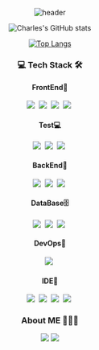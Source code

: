 
<div align="center" style="text-align:center">

 ![header](https://capsule-render.vercel.app/api?type=waving&color=0:b388ff,100:a82da8&height=180&section=header&text=Charles&desc=Welcome%20in%20My%20GitHub&fontSize=80&fontColor=d6ace6&animation=fadeIn&descAlignY=70)
 
</div>

<div align="center" style="text-align:center">
 
 ![Charles's GitHub stats](https://github-readme-stats.vercel.app/api?username=KwonCheulJin&show_icons=true&theme=dracula)

</div>
<div align="center" style="text-align:center">

 [![Top Langs](https://github-readme-stats.vercel.app/api/top-langs/?username=KwonCheulJin&layout=compact)](https://github.com/anuraghazra/github-readme-stats)

</div>
 
 <h3 align=center>💻 Tech Stack 🛠</h3>
 
  <h4 align=center>FrontEnd👀</h4>
  <div align=center>
   <img src="https://img.shields.io:/badge/React-61DAFB?style=plastic&logo=React&logoColor=white"/></a>&nbsp
   <img src="https://img.shields.io:/badge/TypeScript-3178C6?style=plastic&logo=TypeScript&logoColor=white"/></a>&nbsp
   <img src="https://img.shields.io:/badge/JavaScript-F7DF1E?style=plastic&logo=JavaScript&logoColor=white"/></a>&nbsp
   <img src="https://img.shields.io:/badge/CSS3-1572B6?style=plastic&logo=CSS3&logoColor=white"/></a>&nbsp
  </div>
  <h4 align=center>Test💻</h4>
  <div align=center>
   <img src="https://img.shields.io:/badge/Jest-C21325?style=plastic&logo=Jest&logoColor=white"/></a>&nbsp
   <img src="https://img.shields.io:/badge/TestingLibrary-E33332?style=plastic&logo=TestingLibrary&logoColor=white"/></a>&nbsp
   <img src="https://img.shields.io:/badge/Codeceptjs-F6E05E?style=plastic&logo=Codeceptjs&logoColor=white"/></a>&nbsp
  </div>
  <h4 align=center>BackEnd🧠</h4>
  <div align=center>
   <img src="https://img.shields.io:/badge/Java-007396?style=plastic&logo=Java&logoColor=white"/></a>&nbsp 
   <img src="https://img.shields.io:/badge/Spring-6DB33F?style=plastic&logo=Spring&logoColor=white"/></a>&nbsp
   <img src="https://img.shields.io:/badge/SpringBoot-6DB33F?style=plastic&logo=SpringBoot&logoColor=white"/></a>&nbsp
  </div>
  <h4 align=center>DataBase🗄</h4>
  <div align=center>
   <img src="https://img.shields.io:/badge/MariaDB-003545?style=plastic&logo=MariaDB&logoColor=white"/></a>&nbsp
   <img src="https://img.shields.io:/badge/MySQL-4479A1?style=plastic&logo=MySQL&logoColor=white"/></a>&nbsp
   <img src="https://img.shields.io:/badge/PostgreSQL-4169E1?style=plastic&logo=PostgreSQL&logoColor=white"/></a>&nbsp
  </div>
  <h4 align=center>DevOps🧰</h4>
  <div align=center>
   <img src="https://img.shields.io:/badge/Netlify-00C7B7?style=plastic&logo=Netlify&logoColor=white"/></a>&nbsp
  </div>
  <h4 align=center>IDE📇</h4>
  <div align=center>
   <img src="https://img.shields.io:/badge/Postman-FF6C37?style=plastic&logo=Postman&logoColor=white"/></a>&nbsp
   <img src="https://img.shields.io:/badge/IntelliJIDEA-000000?style=plastic&logo=IntelliJIDEA&logoColor=white"/></a>&nbsp
   <img src="https://img.shields.io:/badge/EclipseIDE-2C2255?style=plastic&logo=EclipseIDE&logoColor=white"/></a>&nbsp
   <img src="https://img.shields.io:/badge/VisualStudioCode-007ACC?style=plastic&logo=VisualStudioCode&logoColor=white"/></a>&nbsp
  </div>
  
 <h3 align=center>About ME 🧗🏻‍♀️ </h3>
 
 <p align=center>
 <a href="https://jin-blog-blush.vercel.app/"><img src="https://img.shields.io/badge/My tech blog-000000?style=for-the-badge&logo=GitHub&logoColor=white&link=https://jin-blog-blush.vercel.app/"/></a> 
 <a href="mailto:chkftm12@gmail.com"><img src="https://img.shields.io/badge/Gmail-EA4335?style=for-the-badge&logo=Gmail&logoColor=white&link=mailto:chkftm12@gmail.com"/></a>
</p>
 
